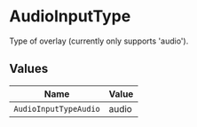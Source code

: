# AudioInputType

Type of overlay (currently only supports 'audio').


## Values

| Name                  | Value                 |
| --------------------- | --------------------- |
| `AudioInputTypeAudio` | audio                 |
